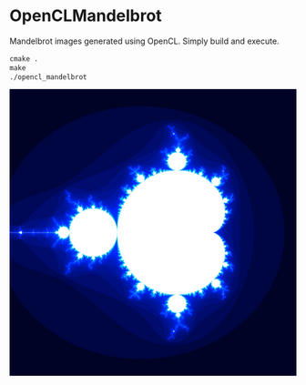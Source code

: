 # OpenCLMandelbrot
Mandelbrot images generated using OpenCL.
Simply build and execute.


    cmake .
    make
    ./opencl_mandelbrot
    
![Mandelbrot image](https://github.com/morningsend/OpenCLMandelbrot/raw/master/mandelbrot.jpeg)
